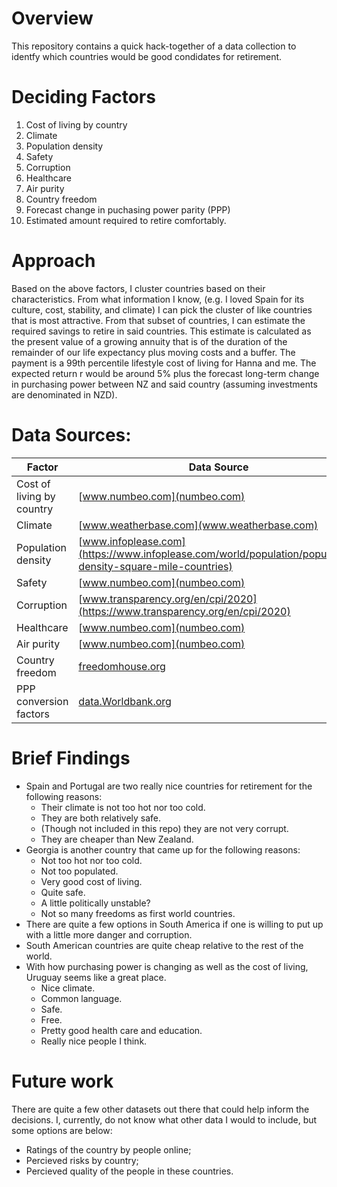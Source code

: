 # Overview

This repository contains a quick hack-together of a data collection to identfy which countries would be good condidates for retirement. 

# Deciding Factors

1. Cost of living by country
2. Climate
3. Population density
4. Safety
5. Corruption
6. Healthcare
7. Air purity
8. Country freedom
9. Forecast change in puchasing power parity (PPP)
10. Estimated amount required to retire comfortably. 

# Approach

Based on the above factors, I cluster countries based on their characteristics. From what information I know, (e.g. I loved Spain for its culture, cost, stability, and climate) I can pick the cluster of like countries that is most attractive. From that subset of countries, I can estimate the required savings to retire in said countries. This estimate is calculated as the present value of a growing annuity that is of the duration of the remainder of our life expectancy plus moving costs and a buffer. The payment is a 99th percentile lifestyle cost of living for Hanna and me. The expected return r would be around 5% plus the forecast long-term change in purchasing power between NZ and said country (assuming investments are denominated in NZD). 

# Data Sources:

| Factor | Data Source |
| --- | --- |
| Cost of living by country | [www.numbeo.com](numbeo.com)| 
| Climate | [www.weatherbase.com](www.weatherbase.com) |
| Population density | [www.infoplease.com](https://www.infoplease.com/world/population/population-density-square-mile-countries) |
| Safety | [www.numbeo.com](numbeo.com) |
| Corruption | [www.transparency.org/en/cpi/2020](https://www.transparency.org/en/cpi/2020) |
| Healthcare | [www.numbeo.com](numbeo.com) |
| Air purity | [www.numbeo.com](numbeo.com) |
| Country freedom | [freedomhouse.org](https://freedomhouse.org/) |
| PPP conversion factors | [data.Worldbank.org](https://data.worldbank.org/indicator/PA.NUS.PPP) |


# Brief Findings

- Spain and Portugal are two really nice countries for retirement for the following reasons:
    - Their climate is not too hot nor too cold. 
    - They are both relatively safe. 
    - (Though not included in this repo) they are not very corrupt.
    - They are cheaper than New Zealand. 
- Georgia is another country that came up for the following reasons:
    - Not too hot nor too cold. 
    - Not too populated.
    - Very good cost of living.
    - Quite safe.
    - A little politically unstable?
    - Not so many freedoms as first world countries.
- There are quite a few options in South America if one is willing to put up with a little more danger and corruption. 
- South American countries are quite cheap relative to the rest of the world. 
- With how purchasing power is changing as well as the cost of living, Uruguay seems like a great place. 
    - Nice climate. 
    - Common language. 
    - Safe.
    - Free.
    - Pretty good health care and education.
    - Really nice people I think. 

# Future work

There are quite a few other datasets out there that could help inform the decisions. I, currently, do not know what other data I would to include, but some options are below: 
- Ratings of the country by people online;
- Percieved risks by country;
- Percieved quality of the people in these countries.